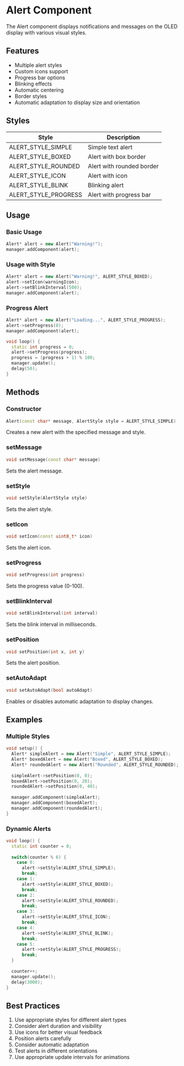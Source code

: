 # Alert Component

The Alert component displays notifications and messages on the OLED display with various visual styles.

## Features

- Multiple alert styles
- Custom icons support
- Progress bar options
- Blinking effects
- Automatic centering
- Border styles
- Automatic adaptation to display size and orientation

## Styles

| Style | Description |
|-------|-------------|
| ALERT_STYLE_SIMPLE | Simple text alert |
| ALERT_STYLE_BOXED | Alert with box border |
| ALERT_STYLE_ROUNDED | Alert with rounded border |
| ALERT_STYLE_ICON | Alert with icon |
| ALERT_STYLE_BLINK | Blinking alert |
| ALERT_STYLE_PROGRESS | Alert with progress bar |

## Usage

### Basic Usage
```cpp
Alert* alert = new Alert("Warning!");
manager.addComponent(alert);
```

### Usage with Style
```cpp
Alert* alert = new Alert("Warning!", ALERT_STYLE_BOXED);
alert->setIcon(warningIcon);
alert->setBlinkInterval(500);
manager.addComponent(alert);
```

### Progress Alert
```cpp
Alert* alert = new Alert("Loading...", ALERT_STYLE_PROGRESS);
alert->setProgress(0);
manager.addComponent(alert);

void loop() {
  static int progress = 0;
  alert->setProgress(progress);
  progress = (progress + 1) % 100;
  manager.update();
  delay(50);
}
```

## Methods

### Constructor
```cpp
Alert(const char* message, AlertStyle style = ALERT_STYLE_SIMPLE)
```
Creates a new alert with the specified message and style.

### setMessage
```cpp
void setMessage(const char* message)
```
Sets the alert message.

### setStyle
```cpp
void setStyle(AlertStyle style)
```
Sets the alert style.

### setIcon
```cpp
void setIcon(const uint8_t* icon)
```
Sets the alert icon.

### setProgress
```cpp
void setProgress(int progress)
```
Sets the progress value (0-100).

### setBlinkInterval
```cpp
void setBlinkInterval(int interval)
```
Sets the blink interval in milliseconds.

### setPosition
```cpp
void setPosition(int x, int y)
```
Sets the alert position.

### setAutoAdapt
```cpp
void setAutoAdapt(bool autoAdapt)
```
Enables or disables automatic adaptation to display changes.

## Examples

### Multiple Styles
```cpp
void setup() {
  Alert* simpleAlert = new Alert("Simple", ALERT_STYLE_SIMPLE);
  Alert* boxedAlert = new Alert("Boxed", ALERT_STYLE_BOXED);
  Alert* roundedAlert = new Alert("Rounded", ALERT_STYLE_ROUNDED);
  
  simpleAlert->setPosition(0, 0);
  boxedAlert->setPosition(0, 20);
  roundedAlert->setPosition(0, 40);
  
  manager.addComponent(simpleAlert);
  manager.addComponent(boxedAlert);
  manager.addComponent(roundedAlert);
}
```

### Dynamic Alerts
```cpp
void loop() {
  static int counter = 0;
  
  switch(counter % 6) {
    case 0:
      alert->setStyle(ALERT_STYLE_SIMPLE);
      break;
    case 1:
      alert->setStyle(ALERT_STYLE_BOXED);
      break;
    case 2:
      alert->setStyle(ALERT_STYLE_ROUNDED);
      break;
    case 3:
      alert->setStyle(ALERT_STYLE_ICON);
      break;
    case 4:
      alert->setStyle(ALERT_STYLE_BLINK);
      break;
    case 5:
      alert->setStyle(ALERT_STYLE_PROGRESS);
      break;
  }
  
  counter++;
  manager.update();
  delay(3000);
}
```

## Best Practices

1. Use appropriate styles for different alert types
2. Consider alert duration and visibility
3. Use icons for better visual feedback
4. Position alerts carefully
5. Consider automatic adaptation
6. Test alerts in different orientations
7. Use appropriate update intervals for animations 